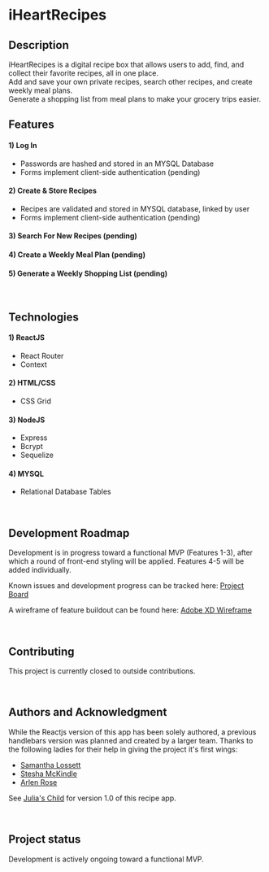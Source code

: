 # iHeartRecipes

## Description
iHeartRecipes is a digital recipe box that allows users to add, find, and collect their favorite recipes, all in one place.  
Add and save your own private recipes, search other recipes, and create weekly meal plans.  
Generate a shopping list from meal plans to make your grocery trips easier. 

## Features
#### 1) Log In
- Passwords are hashed and stored in an MYSQL Database
- Forms implement client-side authentication (pending)
#### 2) Create & Store Recipes
- Recipes are validated and stored in MYSQL database, linked by user
- Forms implement client-side authentication (pending)
#### 3) Search For New Recipes (pending)
#### 4) Create a Weekly Meal Plan (pending)
#### 5) Generate a Weekly Shopping List (pending)
<p>&nbsp;</p>

## Technologies
#### 1) ReactJS
- React Router
- Context
#### 2) HTML/CSS
- CSS Grid
#### 3) NodeJS
- Express
- Bcrypt
- Sequelize
#### 4) MYSQL
- Relational Database Tables
<p>&nbsp;</p>

## Development Roadmap
Development is in progress toward a functional MVP (Features 1-3), after which a round of front-end styling will be applied.
Features 4-5 will be added individually.

Known issues and development progress can be tracked here:
[Project Board](https://github.com/rbompiani/iHeartRecipes/projects/1)

A wireframe of feature buildout can be found here:
[Adobe XD Wireframe](https://xd.adobe.com/view/9b0cb70d-5cb6-45c9-4e9d-541deefa97d6-ed3d/)
<p>&nbsp;</p>

## Contributing
This project is currently closed to outside contributions.
<p>&nbsp;</p>

## Authors and Acknowledgment
While the Reactjs version of this app has been solely authored, a previous handlebars version was planned and created by a larger team.
Thanks to the following ladies for their help in giving the project it's first wings:
- [Samantha Lossett](https://github.com/samanthalossett)
- [Stesha McKindle](https://github.com/SteeshMcK)
- [Arlen Rose](https://github.com/ArlenRose)

See [Julia's Child](https://github.com/rbompiani/JuliasChild) for version 1.0 of this recipe app.
<p>&nbsp;</p>

## Project status
Development is actively ongoing toward a functional MVP. 
